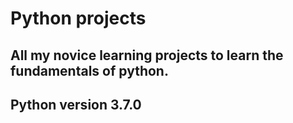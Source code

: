 # Python projects
## All my novice learning projects to learn the fundamentals of python. 
## Python version 3.7.0 
